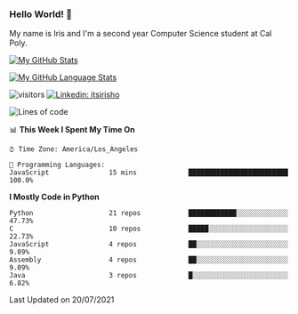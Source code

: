 ### Hello World! 👋

My name is Iris and I'm a second year Computer Science student at Cal Poly. 


[![My GitHub Stats](https://github-readme-stats.vercel.app/api?username=sleepyStick&show_icons=true&&count_private=true&include_all_commits=true&theme=buefy)]()

[![My GitHub Language Stats](https://github-readme-stats.vercel.app/api/top-langs/?username=sleepyStick&langs_count=5&theme=buefy)]()

![visitors](https://visitor-badge.glitch.me/badge?page_id=sleepyStick.sleepyStick)
[![Linkedin: itsirisho](https://img.shields.io/badge/-itsirisho-informational?style=flat-square&logo=Linkedin&logoColor=white&link=https://www.linkedin.com/in/itsirisho/)](https://www.linkedin.com/in/itsirisho/)

<!--START_SECTION:waka-->
![Lines of code](https://img.shields.io/badge/From%20Hello%20World%20I%27ve%20Written-13.2%20million%20lines%20of%20code-blue)

📊 **This Week I Spent My Time On** 

```text
⌚︎ Time Zone: America/Los_Angeles

💬 Programming Languages: 
JavaScript               15 mins             █████████████████████████   100.0%

```

**I Mostly Code in Python** 

```text
Python                   21 repos            ████████████░░░░░░░░░░░░░   47.73% 
C                        10 repos            █████░░░░░░░░░░░░░░░░░░░░   22.73% 
JavaScript               4 repos             ██░░░░░░░░░░░░░░░░░░░░░░░   9.09% 
Assembly                 4 repos             ██░░░░░░░░░░░░░░░░░░░░░░░   9.09% 
Java                     3 repos             █░░░░░░░░░░░░░░░░░░░░░░░░   6.82%

```



 Last Updated on 20/07/2021
<!--END_SECTION:waka-->

<!--
**konanyuta/konanyuta** is a ✨ _special_ ✨ repository because its `README.md` (this file) appears on your GitHub profile.

Here are some ideas to get you started:

- 🔭 I’m currently working on ...
- 🌱 I’m currently learning ...
- 👯 I’m looking to collaborate on ...
- 🤔 I’m looking for help with ...
- 💬 Ask me about ...
- 📫 How to reach me: ...
- 😄 Pronouns: ...
- ⚡ Fun fact: ...
-->
